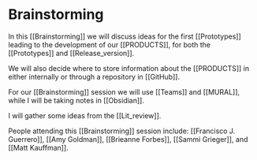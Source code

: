 # Brainstorming

 In this [[Brainstorming]] we will discuss ideas for the first [[Prototypes]] leading to the development of our [[PRODUCTS]], for both the [[Prototypes]] and [[Release_version]].

We will also decide where to store information about the [[PRODUCTS]] in either internally or through a repository in [[GitHub]].

For our [[Brainstorming]] session we will use [[Teams]] and [[MURAL]], while I will be taking notes in [[Obsidian]].

I will gather some ideas from the [[Lit_review]]. 

People attending this [[Brainstorming]] session include: [[Francisco J. Guerrero]], [[Amy Goldman]], [[Brieanne Forbes]], [[Sammi Grieger]], and [[Matt Kauffman]]. 